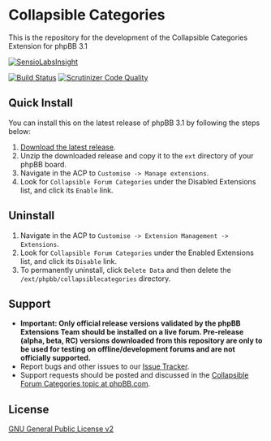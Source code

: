 # Collapsible Categories

This is the repository for the development of the Collapsible Categories Extension for phpBB 3.1

[![SensioLabsInsight](https://insight.sensiolabs.com/projects/02f8e3ba-3420-4ad2-835b-ed1d6e493234/big.png)](https://insight.sensiolabs.com/projects/02f8e3ba-3420-4ad2-835b-ed1d6e493234)

[![Build Status](https://travis-ci.org/phpbb-extensions/collapsible-categories.png)](https://travis-ci.org/phpbb-extensions/collapsible-categories)
[![Scrutinizer Code Quality](https://scrutinizer-ci.com/g/phpbb-extensions/collapsible-categories/badges/quality-score.png?b=master)](https://scrutinizer-ci.com/g/phpbb-extensions/collapsible-categories/?branch=master)

## Quick Install
You can install this on the latest release of phpBB 3.1 by following the steps below:

1. [Download the latest release](https://github.com/phpbb-extensions/collapsible-categories/releases).
2. Unzip the downloaded release and copy it to the `ext` directory of your phpBB board.
3. Navigate in the ACP to `Customise -> Manage extensions`.
4. Look for `Collapsible Forum Categories` under the Disabled Extensions list, and click its `Enable` link.

## Uninstall

1. Navigate in the ACP to `Customise -> Extension Management -> Extensions`.
2. Look for `Collapsible Forum Categories` under the Enabled Extensions list, and click its `Disable` link.
3. To permanently uninstall, click `Delete Data` and then delete the `/ext/phpbb/collapsiblecategories` directory.

## Support

* **Important: Only official release versions validated by the phpBB Extensions Team should be installed on a live forum. Pre-release (alpha, beta, RC) versions downloaded from this repository are only to be used for testing on offline/development forums and are not officially supported.**
* Report bugs and other issues to our [Issue Tracker](https://github.com/phpbb-extensions/collapsible-categories/issues).
* Support requests should be posted and discussed in the [Collapsible Forum Categories topic at phpBB.com](https://www.phpbb.com/community/viewtopic.php?f=456&t=2311981).

## License
[GNU General Public License v2](http://opensource.org/licenses/GPL-2.0)
